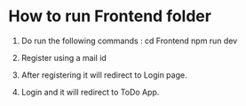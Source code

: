 # How to run Frontend folder

1. Do run the following commands :
    cd Frontend
    npm run dev

2. Register using a mail id

3. After registering it will redirect to Login page.

4. Login and it will redirect to ToDo App.

